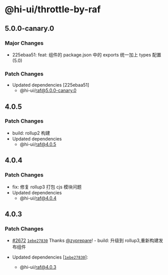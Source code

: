 # @hi-ui/throttle-by-raf

## 5.0.0-canary.0

### Major Changes

- 225ebaa51: feat: 组件的 package.json 中的 exports 统一加上 types 配置 (5.0)

### Patch Changes

- Updated dependencies [225ebaa51]
  - @hi-ui/raf@5.0.0-canary.0

## 4.0.5

### Patch Changes

- build: rollup2 构建
- Updated dependencies
  - @hi-ui/raf@4.0.5

## 4.0.4

### Patch Changes

- fix: 修复 rollup3 打包 cjs 模块问题
- Updated dependencies
  - @hi-ui/raf@4.0.4

## 4.0.3

### Patch Changes

- [#2672](https://github.com/XiaoMi/hiui/pull/2672) [`1ebe27830`](https://github.com/XiaoMi/hiui/commit/1ebe2783098b3a8cd980bd10076d67635463800e) Thanks [@zyprepare](https://github.com/zyprepare)! - build: 升级到 rollup3,重新构建发布组件

- Updated dependencies [[`1ebe27830`](https://github.com/XiaoMi/hiui/commit/1ebe2783098b3a8cd980bd10076d67635463800e)]:
  - @hi-ui/raf@4.0.3
